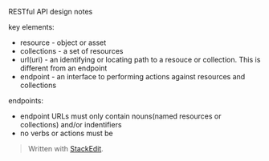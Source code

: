 RESTful API design notes 

key elements:
- resource - object or asset 
- collections - a set of resources 
- url(uri) - an identifying or locating path to a resouce or collection. This is different from an endpoint 
- endpoint - an interface to performing actions against resources and collections

endpoints:
 - endpoint URLs must only contain nouns(named resources or collections) and/or indentifiers
 - no verbs or actions must be 




> Written with [StackEdit](https://stackedit.io/).
<!--stackedit_data:
eyJoaXN0b3J5IjpbNjg0Njg0NzU4LDIxNDE1NjEzNThdfQ==
-->